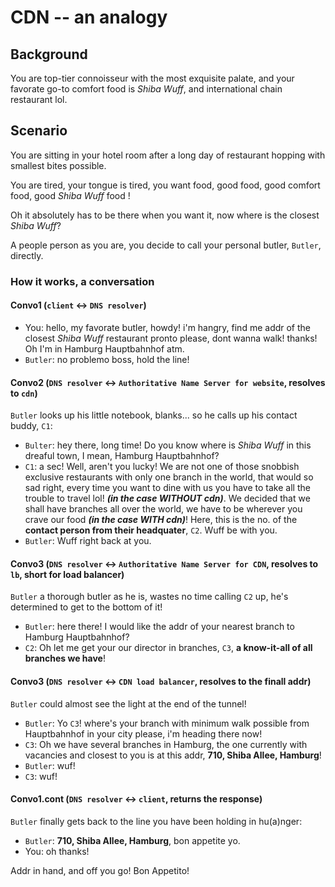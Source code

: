 # CDN -- an analogy

## Background
You are top-tier connoisseur with the most exquisite palate, and your favorate go-to comfort food is _Shiba Wuff_, and international chain restaurant lol.

## Scenario
You are sitting in your hotel room after a long day of restaurant hopping with smallest bites possible.

You are tired, your tongue is tired, you want food, good food, good comfort food, good _Shiba Wuff_ food ! 

Oh it absolutely has to be there when you want it, now where is the closest _Shiba Wuff_? 

A people person as you are, you decide to call your personal butler, `Butler`, directly.

### How it works, a conversation

#### Convo1 (`client` <-> `DNS resolver`)
- You: hello, my favorate butler, howdy! i'm hangry, find me addr of the closest _Shiba Wuff_ restaurant pronto please, dont wanna walk! thanks! 
Oh I'm in Hamburg Hauptbahnhof atm.
- `Butler`: no problemo boss, hold the line!

#### Convo2 (`DNS resolver` <-> `Authoritative Name Server for website`, resolves to `cdn`)
`Butler` looks up his little notebook, blanks... so he calls up his contact buddy, `C1`:
- `Bulter`: hey there, long time! Do you know where is _Shiba Wuff_ in this dreaful town, I mean, Hamburg Hauptbahnhof?
- `C1`: a sec! Well, aren't you lucky! We are not one of those snobbish exclusive restaurants with only one branch in the world,
that would so sad right, every time you want to dine with us you have to take all the trouble to travel lol!  **_(in the case WITHOUT cdn)_**.
We decided that we shall have branches all over the world, we have to be wherever you crave our food **_(in the case WITH cdn)_**! Here, this is the no. of the **contact person from their headquater**, `C2`.
Wuff be with you.
- `Butler`: Wuff right back at you.

#### Convo3 (`DNS resolver` <-> `Authoritative Name Server for CDN`, resolves to `lb`, short for load balancer)
`Butler` a thorough butler as he is, wastes no time calling `C2` up, he's determined to get to the bottom of it!
- `Butler`: here there! I would like the addr of your nearest branch to Hamburg Hauptbahnhof?
- `C2`: Oh let me get your our director in branches, `C3`, **a know-it-all of all branches we have**!

#### Convo3 (`DNS resolver` <-> `CDN load balancer`, resolves to the finall addr)
`Butler` could almost see the light at the end of the tunnel!
- `Butler`: Yo `C3`! where's your branch with minimum walk possible from Hauptbahnhof in your city please, i'm heading there now!
- `C3`: Oh we have several branches in Hamburg, the one currently with vacancies and closest to you is at this addr, **710, Shiba Allee, Hamburg**!
- `Butler`: wuf!
- `C3`: wuf!

#### Convo1.cont (`DNS resolver` <-> `client`, returns the response)
`Butler` finally gets back to the line you have been holding in hu(a)nger:
- `Butler`: **710, Shiba Allee, Hamburg**, bon appetite yo.
- You: oh thanks!

Addr in hand, and off you go! Bon Appetito!









